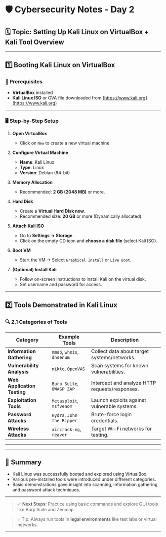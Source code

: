 # 🛡️ Cybersecurity Notes - Day 2

## 🗓️ Topic: Setting Up Kali Linux on VirtualBox + Kali Tool Overview

---

## 1️⃣ Booting Kali Linux on VirtualBox

### 🔧 Prerequisites
- **VirtualBox** installed
- **Kali Linux ISO** or OVA file downloaded from [https://www.kali.org](https://www.kali.org)

---

### 🖥️ Step-by-Step Setup

1. **Open VirtualBox**
   - Click on `New` to create a new virtual machine.

2. **Configure Virtual Machine**
   - **Name**: Kali Linux
   - **Type**: Linux
   - **Version**: Debian (64-bit)

3. **Memory Allocation**
   - Recommended: **2 GB (2048 MB)** or more.

4. **Hard Disk**
   - Create a **Virtual Hard Disk now**.
   - Recommended size: **20 GB** or more (Dynamically allocated).

5. **Attach Kali ISO**
   - Go to **Settings → Storage**.
   - Click on the empty CD icon and **choose a disk file** (select Kali ISO).

6. **Boot VM**
   - Start the VM → Select `Graphical Install` or `Live Boot`.

7. **(Optional) Install Kali**
   - Follow on-screen instructions to install Kali on the virtual disk.
   - Set username and password for access.

---

## 2️⃣ Tools Demonstrated in Kali Linux

### 🔍 2.1 Categories of Tools

| Category        | Example Tools           | Description                                  |
|----------------|-------------------------|----------------------------------------------|
| **Information Gathering** | `nmap`, `whois`, `dnsenum` | Collect data about target systems/networks. |
| **Vulnerability Analysis** | `nikto`, `OpenVAS`          | Scan systems for known vulnerabilities.      |
| **Web Application Testing** | `Burp Suite`, `OWASP ZAP` | Intercept and analyze HTTP requests/responses. |
| **Exploitation Tools** | `Metasploit`, `msfvenom`     | Launch exploits against vulnerable systems.  |
| **Password Attacks** | `Hydra`, `John the Ripper`     | Brute-force login credentials.               |
| **Wireless Attacks** | `aircrack-ng`, `reaver`       | Target Wi-Fi networks for testing.           |

---


---

## 📝 Summary

- Kali Linux was successfully booted and explored using VirtualBox.
- Various pre-installed tools were introduced under different categories.
- Basic demonstrations gave insight into scanning, information gathering, and password attack techniques.

---

> ✅ **Next Steps**: Practice using basic commands and explore GUI tools like Burp Suite and Zenmap.

> 💡 Tip: Always run tools in **legal environments** like test labs or virtual networks.

---

